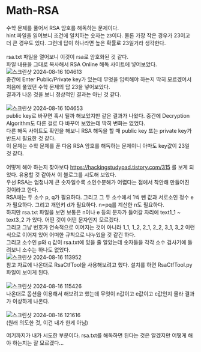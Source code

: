 Math-RSA
========
수학 문제를 풀어서 RSA 암호를 해독하는 문제이다.<br/>
hint 파일을 읽어보니 조건에 일치하는 숫자는 ```23```이다. 물론 가장 작은 경우가 23이고 더 큰 경우도 있다. 그런데 답이 하나라면 높은 확률로 23일거라 생각한다. <br/><br/>
rsa.txt 파일을 열어보니 이것이 rsa로 암호화된 것 같다. <br/>
파일 내용을 그대로 복사해서 RSA Online 해독 사이트에 넣어보았다. <br/>
![스크린샷 2024-08-16 104613](https://github.com/user-attachments/assets/23828c5a-eee8-4824-bbaa-df5067268faa) <br/>
중간에 Enter Public/Private key가 있는데 무엇을 입력해야 하는지 딱히 모르겠어서 처음에 풀었던 수학 문제의 답 23을 넣어보았다. <br/>
결과가 나온 것을 보니 정상적인 결과는 아닌 것 같다. <br/><br/>
![스크린샷 2024-08-16 104653](https://github.com/user-attachments/assets/553157a2-5335-447b-9aca-eb6d83f1bcf7) <br/>
public key로 바꾸면 혹시 될까 해보았지만 같은 결과가 나왔다. 중간에 Decryption Algorithm도 다른 걸로 다 바꾸어 보았는데 딱히 변화는 없었다. <br/>
다른 해독 사이트도 확인을 해보니 RSA 해독을 할 때 public key 또는 private key가 반드시 필요한 것 같다.<br/>
이 문제는 수학 문제를 푼 다음 RSA 암호를 해독하는 문제이니 아마도 key값이 23일 것 같다. <br/><br/>
어떻게 해야 하는지 찾아보다 https://hackingstudypad.tistory.com/315 를 보게 되었다. 유용할 것 같아서 이 블로그를 시도해 보았다. <br/>
우선 RSA는 엄청나게 큰 숫자일수록 소인수분해가 어렵다는 점에서 착안해 만들어진 것이라고 한다. <br/>
RSA에는 두 소수 p, q가 필요하다. 그리고 그 두 소수에서 1씩 뺀 값과 서로소인 정수 e가 필요하다. 그리고 개인키 d가 필요하다. n=pq를 계산한 n도 필요하다. <br/>
하지만 rsa.txt 파일을 보면 보통은 n이나 e 등의 문자가 들어갈 자리에 text1_1 ~ text3_2 가 있다. 어떤 것이 어떤 문자인지 모르겠다. <br/>
그리고 그냥 번호가 연속적으로 이어지는 것이 아니라 1_1, 1_2, 2_1, 2_2, 3_1, 3_2 이런 식으로 이어져 있어 어떠한 규칙으로 나누었을 것 같긴 하다. <br/>
그리고 소수인 p와 q 값이 rsa.txt에 있을 줄 알았는데 숫자들을 각각 소수 검사기에 돌려보니 소수는 하나도 없었다. <br/>
![스크린샷 2024-08-16 113952](https://github.com/user-attachments/assets/f67769e3-d861-464c-bfef-e7ffdd697260) <br/>
참고 자료에 나온대로 RsaCtfTool을 사용해보려고 했다. 설치를 하면 RsaCtfTool.py 파일이 보이게 된다.<br/><br/>
![스크린샷 2024-08-16 115426](https://github.com/user-attachments/assets/510be1c5-8017-44ad-ab7d-323f7dc0bf65) <br/>
나온대로 옵션을 이용해서 해보려고 했는데 무엇이 n값이고 e값이고 c값인지 몰라 결과가 이상하게 나온다. <br/><br/>
![스크린샷 2024-08-16 121616](https://github.com/user-attachments/assets/38f72887-c8b4-41ab-8c06-8fb609d2e0a4) <br/>
(원래 의도한 것, 이건 내가 한게 아님) <br/>

여기까지가 내가 시도한 부분이다. rsa.txt를 해독하면 된다는 것은 알겠지만 어떻게 해야 하는지는 잘 모르겠다...






